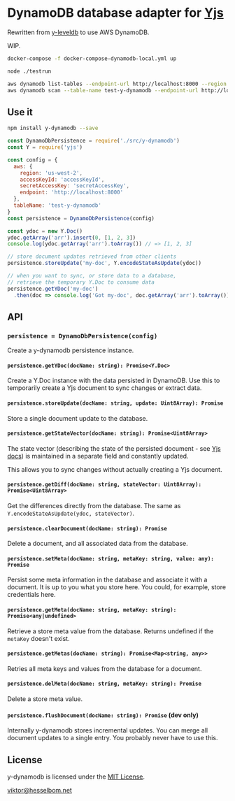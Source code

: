 # DynamoDB database adapter for [Yjs](https://github.com/yjs/yjs)

Rewritten from [y-leveldb](https://github.com/yjs/y-leveldb/) to use AWS DynamoDB.

WIP.

```sh
docker-compose -f docker-compose-dynamodb-local.yml up

node ./testrun

aws dynamodb list-tables --endpoint-url http://localhost:8000 --region us-west-2
aws dynamodb scan --table-name test-y-dynamodb --endpoint-url http://localhost:8000 --region us-west-2
```

## Use it

```sh
npm install y-dynamodb --save
```

```js
const DynamoDbPersistence = require('./src/y-dynamodb')
const Y = require('yjs')

const config = {
  aws: {
    region: 'us-west-2',
    accessKeyId: 'accessKeyId',
    secretAccessKey: 'secretAccessKey',
    endpoint: 'http://localhost:8000'
  },
  tableName: 'test-y-dynamodb'
}
const persistence = DynamoDbPersistence(config)

const ydoc = new Y.Doc()
ydoc.getArray('arr').insert(0, [1, 2, 3])
console.log(ydoc.getArray('arr').toArray()) // => [1, 2, 3]

// store document updates retrieved from other clients
persistence.storeUpdate('my-doc', Y.encodeStateAsUpdate(ydoc))

// when you want to sync, or store data to a database,
// retrieve the temporary Y.Doc to consume data
persistence.getYDoc('my-doc')
  .then(doc => console.log('Got my-doc', doc.getArray('arr').toArray())) // [1, 2, 3]
```

## API

### `persistence = DynamoDbPersistence(config)`

Create a y-dynamodb persistence instance.

#### `persistence.getYDoc(docName: string): Promise<Y.Doc>`

Create a Y.Doc instance with the data persisted in DynamoDB. Use this to
temporarily create a Yjs document to sync changes or extract data.

#### `persistence.storeUpdate(docName: string, update: Uint8Array): Promise`

Store a single document update to the database.

#### `persistence.getStateVector(docName: string): Promise<Uint8Array>`

The state vector (describing the state of the persisted document - see
[Yjs docs](https://github.com/yjs/yjs#Document-Updates)) is maintained in a separate
field and constantly updated.

This allows you to sync changes without actually creating a Yjs document.

#### `persistence.getDiff(docName: string, stateVector: Uint8Array): Promise<Uint8Array>`

Get the differences directly from the database. The same as
`Y.encodeStateAsUpdate(ydoc, stateVector)`.

#### `persistence.clearDocument(docName: string): Promise`

Delete a document, and all associated data from the database.

#### `persistence.setMeta(docName: string, metaKey: string, value: any): Promise`

Persist some meta information in the database and associate it with a document.
It is up to you what you store here. You could, for example, store credentials
here.

#### `persistence.getMeta(docName: string, metaKey: string): Promise<any|undefined>`

Retrieve a store meta value from the database. Returns undefined if the
`metaKey` doesn't exist.

#### `persistence.getMetas(docName: string): Promise<Map<string, any>>`

Retries all meta keys and values from the database for a document.

#### `persistence.delMeta(docName: string, metaKey: string): Promise`

Delete a store meta value.

#### `persistence.flushDocument(docName: string): Promise` (dev only)

Internally y-dynamodb stores incremental updates. You can merge all document
updates to a single entry. You probably never have to use this.

## License

y-dynamodb is licensed under the [MIT License](./LICENSE).

<viktor@hesselbom.net>
